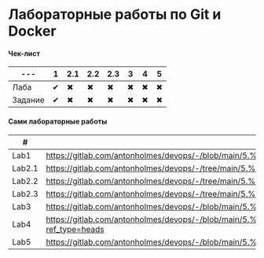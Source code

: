 # Лабораторные работы по Git и Docker

#### Чек-лист
| --- | 1 | 2.1 | 2.2 | 2.3 | 3 | 4 | 5 |
| --- | - | --- | --- | --- | - | - | - |
| Лаба | ✔ | ✖ | ✖ | ✖ | ✖ | ✖ | ✖ | ✖ | ✖ | ✖ | ✖ | ✖ |
| Задание | ✔ | ✖ | ✖ | ✖ | ✖ | ✖ | ✖ | ✖ | ✖ | ✖ | ✖ | ✖ |

#### Сами лабораторные работы
| # | Ссылка |
| - | ------ |
| Lab1 | https://gitlab.com/antonholmes/devops/-/blob/main/5.%20k8s%20Основы/1.%20k8s%20Основы/1.%20Основы%20k8s%20(stateless)/Lab%201.%20install%20minikube.md?ref_type=heads |
| Lab2.1 | https://gitlab.com/antonholmes/devops/-/tree/main/5.%20k8s%20Основы/1.%20k8s%20Основы/1.%20Основы%20k8s%20(stateless)/Lab2%20Развертывание/1.pod?ref_type=heads |
| Lab2.2 | https://gitlab.com/antonholmes/devops/-/tree/main/5.%20k8s%20Основы/1.%20k8s%20Основы/1.%20Основы%20k8s%20(stateless)/Lab2%20Развертывание/2.replicaset?ref_type=heads |
| Lab2.3 | https://gitlab.com/antonholmes/devops/-/tree/main/5.%20k8s%20Основы/1.%20k8s%20Основы/1.%20Основы%20k8s%20(stateless)/Lab2%20Развертывание/3.deployment?ref_type=heads |
| Lab3 | https://gitlab.com/antonholmes/devops/-/blob/main/5.%20k8s%20Основы/1.%20k8s%20Основы/1.%20Основы%20k8s%20(stateless)/Lab%203.%20Первое%20приложение%20k8s.md?ref_type=heads |
| Lab4 | https://gitlab.com/antonholmes/devops/-/blob/main/5.%20k8s%20Основы/1.%20k8s%20Основы/1.%20Основы%20k8s%20(stateless)/Lab%204.%20Создание%20ресурсов%20в%20формате%20yaml.md?ref_type=heads |
| Lab5 | https://gitlab.com/antonholmes/devops/-/blob/main/5.%20k8s%20Основы/1.%20k8s%20Основы/1.%20Основы%20k8s%20(stateless)/Lab%205.%20Health.md?ref_type=heads |

